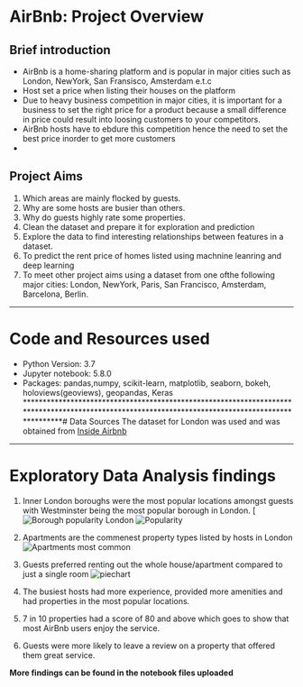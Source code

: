 # AirBnb: Project Overview
## Brief introduction
* AirBnb is a home-sharing platform and is popular in major cities such as London, NewYork, San Fransisco, Amsterdam  e.t.c 
* Host set a price when listing their houses on the platform
* Due to heavy business competition in major cities, it is important for a business to set the right price for a product because a small difference in price could result into loosing customers to your competitors.
* AirBnb hosts have to ebdure this competition hence the need to set the best price inorder to get more customers
* 
## Project Aims
1. Which areas are mainly flocked by guests.
2. Why are some hosts are busier than others.
3. Why do guests highly rate some properties.
4. Clean the dataset and prepare it for exploration and prediction
4. Explore the data to find interesting relationships between features in a dataset.
5. To predict the rent price of homes listed using machnine leanring and deep learning
6. To meet other project aims using a dataset from one ofthe following major cities: London, NewYork, Paris, San Francisco, Amsterdam, Barcelona, Berlin.
*************************************************************************************************************************************************
# Code and Resources used
* Python Version: 3.7
* Jupyter notebook: 5.8.0
* Packages: pandas,numpy, scikit-learn, matplotlib, seaborn, bokeh, holoviews(geoviews), geopandas, Keras
**************************************************************************************************************************************************# Data Sources
 The dataset for London was used and was obtained from [Inside Airbnb](http://insideairbnb.com/get-the-data.html)
 *************************************************************************************************************************************************
# Exploratory Data Analysis findings
1. Inner London boroughs were the most popular locations amongst guests with Westminster being the most popular borough in London.
    [![Borough popularity London](https://user-images.githubusercontent.com/58377262/94342099-8ff60180-0006-11eb-871b-51c1f303e133.gif)
    ![Popularity](https://user-images.githubusercontent.com/58377262/94342181-3cd07e80-0007-11eb-888b-2b7b571d4369.png)
2. Apartments are the commenest property types listed by hosts in London
![Apartments most common](https://user-images.githubusercontent.com/58377262/94341600-94202000-0002-11eb-8f76-d7c5923a4baf.png)
3. Guests preferred renting out the whole house/apartment compared to just a single room
   ![piechart](https://user-images.githubusercontent.com/58377262/94341583-676c0880-0002-11eb-8c6c-f3287250f184.png)

4. The busiest hosts had more experience, provided more amenities and had properties in the most popular locations.
5. 7 in 10 properties had a score of 80 and above which goes to show that most AirBnb users enjoy the service.
6. Guests were more likely to leave a review on a property that offered them great service.
  
  **More findings can be found in the notebook files uploaded**
  
